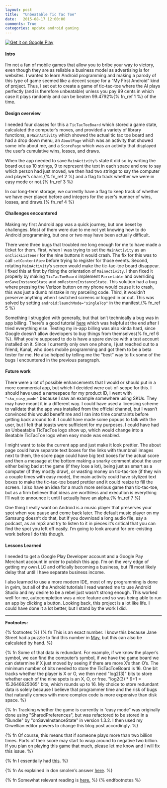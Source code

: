 ```yaml
---
layout: post
title:  "Unbeatable Tic Tac Toe"
date:   2015-08-17 12:00:00
comments: True
categories: update android gaming
---
```


<a href="https://play.google.com/store/apps/details?id=com.joshuasnider.tictactoe">
  <img alt="Get it on Google Play"
       src="https://developer.android.com/images/brand/en_generic_rgb_wo_45.png" />
</a>

#### Intro

I’m not a fan of mobile games that allow you to bribe your way to victory,
even though they are as reliable a business model as advertising is for
websites. I wanted to learn Android programming and making a parody of this
type of game seemed like a decent scope for a “My First Android” kind of
project. Thus, I set out to create a game of tic-tac-toe where the AI plays
 perfectly (and is therefore unbeatable) unless you pay 99 cents in which
case it plays randomly and can be beaten 99.4792%{% fn_ref 1 %} of the time.

#### Design overview

I needed four classes for this a `TicTacToeBoard` which stored a game state,
calculated the computer’s moves, and provided a variety of library
functions, a `MainActivity` which showed the actual tic tac toe board and
had a drop down menu, an `AboutPage` which was an activity that showed some
info about me, and a `ScorePage` which was an activity that displayed the
user’s cumulative wins, losses, and draws.

When the app needed to save `MainActivity`’s state it did so by writing the
board out as 10 strings, 9 to represent the text in each space and one to
say which person had just moved, we then had two strings to say the
computer and player’s chars,{% fn_ref 2 %} and a flag to track whether
we were in easy mode or not.{% fn_ref 3 %}

In our long-term storage, we currently have a flag to keep track of whether
we have ever played before and integers for the user's number of wins,
losses, and draws.{% fn_ref 4 %}

#### Challenges encountered

Making my first Android app was a quick journey, but one beset by challenges.
Most of them were due to me not yet knowing how to do Android programming,
but one or two may have been actually difficult. 

There were three bugs that troubled me long enough for me to have made a
ticket for them. First, when I was trying to set the `MainActivity` as an
`onClickListener` for the nine buttons it would crash. The fix for this was
to call `setContentView` before trying to register for those events. Second,
rotating `MainActivity`’s screen would make the tic-tac-toe board disappear.
I fixed this at first by fixing the orientation of `MainActivity`. I then
fixed it properly by making `TicTacToeBoard` implement `Parcelable` and overriding
`onSaveInstanceState` and `onRestoreInstanceState`. This solution had a bug
where pressing the Verizon button on my phone would cause it to crash,
this was just a dumb mistake in my parceling code. Third, it wouldn’t
preserve anything when I switched screens or logged in or out. This was
solved by setting `android:launchMode="singleTop"` in the manifest.{% fn_ref 5 %}


Something I struggled with generally, but that isn’t technically a bug was
in app billing. There's a good tutorial [here](http://developer.android.com/google/play/billing/billing_integrate.html)
which was helpful at the end after I tried everything else. Testing my in-app
billing was also kinda hard, since Google doesn’t allow developers to buy
things from themselves{% fn_ref 6 %}. What you’re supposed to do is have a
spare device with a test account installed on it. Since I currently only
own one phone, I just reached out to a friend, Kunal, who does mobile
programming and got them to be a beta tester for me. He also helped by
telling me the “best” way to fix some of the bugs I encountered in the
previous paragraph.

#### Future work

There were a lot of possible enhancements that I would or should put in a
more commercial app, but which I decided were out-of-scope for this. I should
have used a namespace for my product ID, I went with `"sku_easy_mode"` because
I saw an example somewhere using SKUs. They may have meant it in a different
way. I could have used a licensing scheme to validate that the app was
installed from the official channel, but I wasn’t convinced this would
benefit me and I ran into time constraints before getting back around to it.
I could have made some popups to talk with the user, but I felt that toasts
were sufficient for my purposes. I could have had an Unbeatable TicTacToe logo
show up, which would change into a Beatable TicTacToe logo when easy mode
was enabled. 

I might want to take the current app and just make it look prettier. The about
page could have separate text boxes for the links with thumbnail images next to
them, the score page could have big text boxes for the actual score and then a
message at the bottom making a snarky comment about the user either being bad
at the game (if they lose a lot), being just as smart as a computer (if they
mostly draw), or wasting money on tic-tac-toe (if they win a couple times with
easy mode), the main activity could have stylized text boxes to make the
tic-tac-toe board prettier and it could resize to fill the screen. I also have
an idea for a much more serious game than tic-tac-toe, but as a firm believer
that ideas are worthless and execution is everything I’ll wait to announce it
until I actually have an alpha.{% fn_ref 7 %}

One thing I really want on Android is a music player that preserves your spot
when you pause and come back later. The default music player on my Samsung
doesn’t do that, but if you download a long audio file, say a podcast, as an
mp3 and try to listen to it in pieces it’s critical that you can find the
spot you left off easily. I’m going to look around for pre-existing work
before I do this though.

#### Lessons Learned

I needed to get a Google Play Developer account and a Google Pay Merchant
account in order to publish this app. I'm on the very edge of getting my own
LLC and officially becoming a business, but I’ll most likely delay that
until I have separate business income. 

I also learned to use a more modern IDE, most of my programming is done in
gvim, but all of the Android tutorials I read wanted me to use Android Studio
and my desire to be a rebel just wasn’t strong enough. This worked well for
me, autocompletion was a nice feature and so was being able to run an app by
clicking a button. Looking back, this project is a lot like life. I could
have done it a lot better, but I stand by the work I did.


--------

**Footnotes:**

{% footnotes %}
{% fn This is an exact number. I know this because Jane Street had a puzzle to find this number in <a href="https://www.janestreet.com/puzzles/solutions/may-2015-solution/). I have a programmatic solution [here](https://github.com/jsnider3/Workspace/blob/master/Competitive/OCaml/tictacs.ml">May</a>, but this can also be calculated by hand. %}

{% fn Some of that data is redundant. For example, if we know the player’s symbol, we can find the computer’s symbol, if we have the game board we can determine if X just moved by seeing if there are more X’s than O’s. The minimum number of bits needed to store the TicTacToeBoard is 16. One bit tracks whether the player is X or O, we then need "log2(3)" bits to store whether each of the nine spots is an X, O, or free. "log2(3) * 9+1 = 15.2646625065" bits, which rounds up to 16. My choice to store redundant data is solely because I believe that programmer time and the risk of bugs that naturally comes with more complex code is more expensive than disk space. %}

{% fn Tracking whether the game is currently in “easy mode” was originally done using "SharedPreferences", but was refactored to be stored in a "Bundle" by "onSaveInstanceState" in version 1.3.2. I then used my Orwellian editor powers to change this blog post accordingly. %}

{% fn Of course, this means that if someone plays more than two billion times. Parts of their score may start to wrap around to negative two billion. If you plan on playing this game that much, please let me know and I will fix this issue. %}

{% fn I essentially had <a href="http://stackoverflow.com/q/20819019/why-is-ondestroy-always-called-when-returning-to-parent-activity">this</a>. %}

{% fn As explained in don smolen’s answer <a href="http://stackoverflow.com/q/14139034/testing-in-app-billing-the-publisher-cannot-purchase-this-item">here</a>. %}

{% fn Somewhat relevant reading is <a href="http://blog.jpl-consulting.com/2012/04/why-i-wont-sign-your-nda/">here.</a>  %}
{% endfootnotes %}
